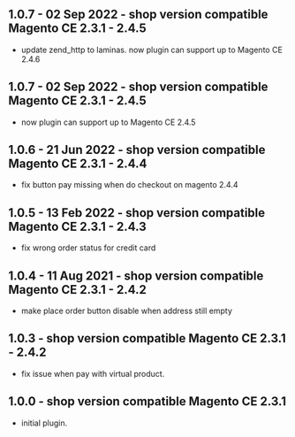 ## 1.0.7 - 02 Sep 2022 - shop version compatible Magento CE 2.3.1 - 2.4.5
* update zend_http to laminas. now plugin can support up to Magento CE 2.4.6

## 1.0.7 - 02 Sep 2022 - shop version compatible Magento CE 2.3.1 - 2.4.5
* now plugin can support up to Magento CE 2.4.5

## 1.0.6 - 21 Jun 2022 - shop version compatible Magento CE 2.3.1 - 2.4.4
* fix button pay missing when do checkout on magento 2.4.4

## 1.0.5 - 13 Feb 2022 - shop version compatible Magento CE 2.3.1 - 2.4.3
* fix wrong order status for credit card

## 1.0.4 - 11 Aug 2021 - shop version compatible Magento CE 2.3.1 - 2.4.2
* make place order button disable when address still empty

## 1.0.3 - shop version compatible Magento CE 2.3.1 - 2.4.2
* fix issue when pay with virtual product.

## 1.0.0 - shop version compatible Magento CE 2.3.1
* initial plugin.